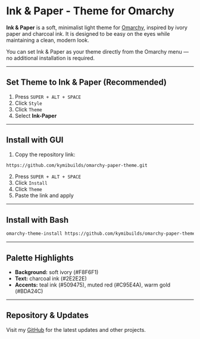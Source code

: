 # Ink & Paper - Theme for Omarchy
**Ink & Paper** is a soft, minimalist light theme for [Omarchy](https://omarchy.org), inspired by ivory paper and charcoal ink. It is designed to be easy on the eyes while maintaining a clean, modern look.

You can set Ink & Paper as your theme directly from the Omarchy menu — no additional installation is required.

---

## Set Theme to Ink & Paper (Recommended)
1. Press `SUPER + ALT + SPACE`
2. Click `Style`
3. Click `Theme`
4. Select **Ink-Paper**

---

## Install with GUI
1. Copy the repository link:
```bash
https://github.com/kymibuilds/omarchy-paper-theme.git
```
2. Press `SUPER + ALT + SPACE`
3. Click `Install`
4. Click `Theme`
5. Paste the link and apply

---

## Install with Bash
```bash
omarchy-theme-install https://github.com/kymibuilds/omarchy-paper-theme.git
```

---

## Palette Highlights
- **Background:** soft ivory (#F8F6F1)
- **Text:** charcoal ink (#2E2E2E)
- **Accents:** teal ink (#509475), muted red (#C95E4A), warm gold (#BDA24C)

---

## Repository & Updates
Visit my [GitHub](https://github.com/kymibuilds) for the latest updates and other projects.
